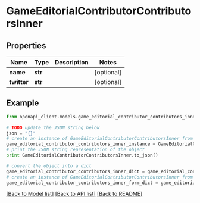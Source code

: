 # GameEditorialContributorContributorsInner


## Properties

Name | Type | Description | Notes
------------ | ------------- | ------------- | -------------
**name** | **str** |  | [optional] 
**twitter** | **str** |  | [optional] 

## Example

```python
from openapi_client.models.game_editorial_contributor_contributors_inner import GameEditorialContributorContributorsInner

# TODO update the JSON string below
json = "{}"
# create an instance of GameEditorialContributorContributorsInner from a JSON string
game_editorial_contributor_contributors_inner_instance = GameEditorialContributorContributorsInner.from_json(json)
# print the JSON string representation of the object
print GameEditorialContributorContributorsInner.to_json()

# convert the object into a dict
game_editorial_contributor_contributors_inner_dict = game_editorial_contributor_contributors_inner_instance.to_dict()
# create an instance of GameEditorialContributorContributorsInner from a dict
game_editorial_contributor_contributors_inner_form_dict = game_editorial_contributor_contributors_inner.from_dict(game_editorial_contributor_contributors_inner_dict)
```
[[Back to Model list]](../README.md#documentation-for-models) [[Back to API list]](../README.md#documentation-for-api-endpoints) [[Back to README]](../README.md)


